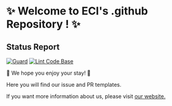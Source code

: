 # ✨ Welcome to ECI's .github Repository ! ✨

## Status Report

[![Guard](https://github.com/ec-intl/.github/actions/workflows/guard.yml/badge.svg)](https://github.com/ec-intl/template-repository/actions/workflows/guard.yml)
[![Lint Code Base](https://github.com/ec-intl/.github/actions/workflows/super-linter.yml/badge.svg)](https://github.com/ec-intl/template-repository/actions/workflows/super-linter.yml)

👋 We hope you enjoy your stay! 👋 

Here you will find our issue and PR templates.

If you want more information about us, please visit [our website.](https://ec-intl.github.io/)
